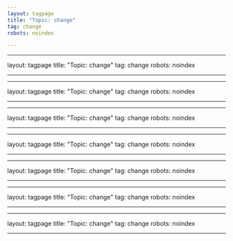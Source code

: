 ```yaml
---
layout: tagpage
title: "Topic: change"
tag: change
robots: noindex

---
```

---
layout: tagpage
title: "Topic: change"
tag: change
robots: noindex

---
---
layout: tagpage
title: "Topic: change"
tag: change
robots: noindex

---
---
layout: tagpage
title: "Topic: change"
tag: change
robots: noindex

---
---
layout: tagpage
title: "Topic: change"
tag: change
robots: noindex

---
---
layout: tagpage
title: "Topic: change"
tag: change
robots: noindex

---
---
layout: tagpage
title: "Topic: change"
tag: change
robots: noindex

---
---
layout: tagpage
title: "Topic: change"
tag: change
robots: noindex

---
